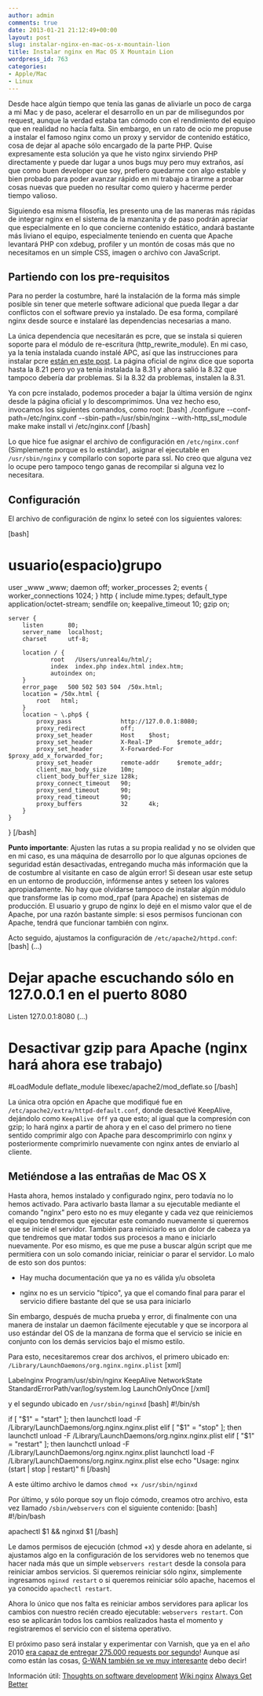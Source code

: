 ```yaml
---
author: admin
comments: true
date: 2013-01-21 21:12:49+00:00
layout: post
slug: instalar-nginx-en-mac-os-x-mountain-lion
title: Instalar nginx en Mac OS X Mountain Lion
wordpress_id: 763
categories:
- Apple/Mac
- Linux
---
```


Desde hace algún tiempo que tenía las ganas de aliviarle un poco de carga a mi Mac y de paso, acelerar el desarrollo en un par de milisegundos por request, aunque la verdad estaba tan cómodo con el rendimiento del equipo que en realidad no hacía falta. Sin embargo, en un rato de ocio me propuse a instalar el famoso nginx como un proxy y servidor de contenido estático, cosa de dejar al apache sólo encargado de la parte PHP. Quise expresamente esta solución ya que he visto nginx sirviendo PHP directamente y puede dar lugar a unos bugs muy pero muy extraños, así que como buen developer que soy, prefiero quedarme con algo estable y bien probado para poder avanzar rápido en mi trabajo a tirarme a probar cosas nuevas que pueden no resultar como quiero y hacerme perder tiempo valioso. 

Siguiendo esa misma filosofía, les presento una de las maneras más rápidas de integrar nginx en el sistema de la manzanita y de paso podrán apreciar que especialmente en lo que concierne contenido estático, andará bastante más liviano el equipo, especialmente teniendo en cuenta que Apache levantará PHP con xdebug, profiler y un montón de cosas más que no necesitamos en un simple CSS, imagen o archivo con JavaScript.
<!-- more -->



## Partiendo con los pre-requisitos


Para no perder la costumbre, haré la instalación de la forma más simple posible sin tener que meterle software adicional que pueda llegar a dar conflictos con el software previo ya instalado. De esa forma, compilaré nginx desde source e instalaré las dependencias necesarias a mano. 

La única dependencia que necesitarán es pcre, que se instala si quieren soporte para el módulo de re-escritura (http_rewrite_module). En mi caso, ya la tenía instalada cuando instalé APC, así que las instrucciones para instalar pcre [están en este post](http://blog.unreal4u.com/2012/09/instalando-las-extensiones-de-php-basicas-en-mountain-lion/). La página oficial de nginx dice que soporta hasta la 8.21 pero yo ya tenía instalada la 8.31 y ahora salió la 8.32 que tampoco debería dar problemas. Si la 8.32 da problemas, instalen la 8.31.

Ya con pcre instalado, podemos proceder a bajar la última versión de nginx desde la página oficial y lo descomprimimos. Una vez hecho eso, invocamos los siguientes comandos, como root:
[bash]
./configure --conf-path=/etc/nginx.conf --sbin-path=/usr/sbin/nginx --with-http_ssl_module
make
make install
vi /etc/nginx.conf
[/bash]

Lo que hice fue asignar el archivo de configuración en `/etc/nginx.conf` (Simplemente porque es lo estándar), asignar el ejecutable en `/usr/sbin/nginx` y compilarlo con soporte para ssl. No creo que alguna vez lo ocupe pero tampoco tengo ganas de recompilar si alguna vez lo necesitara.



## Configuración


El archivo de configuración de nginx lo seteé con los siguientes valores:

[bash]
# usuario(espacio)grupo
user _www _www;
daemon off;
worker_processes  2;
events {
    worker_connections  1024;
}
http {
    include       mime.types;
    default_type  application/octet-stream;
    sendfile      on;
    keepalive_timeout  10;
    gzip          on;

    server {
        listen       80;
        server_name  localhost;
        charset      utf-8;

        location / {
                root   /Users/unreal4u/html/;
                index  index.php index.html index.htm;
                autoindex on;
        }
        error_page   500 502 503 504  /50x.html;
        location = /50x.html {
            root   html;
        }
        location ~ \.php$ {
            proxy_pass              http://127.0.0.1:8080;
            proxy_redirect          off;
            proxy_set_header        Host    $host;
            proxy_set_header        X-Real-IP       $remote_addr;
            proxy_set_header        X-Forwarded-For $proxy_add_x_forwarded_for;
            proxy_set_header        remote-addr     $remote_addr;
            client_max_body_size    10m;
            client_body_buffer_size 128k;
            proxy_connect_timeout   90;
            proxy_send_timeout      90;
            proxy_read_timeout      90;
            proxy_buffers           32      4k;
        }
    }
}
[/bash]

**Punto importante**: Ajusten las rutas a su propia realidad y no se olviden que en mi caso, es una máquina de desarrollo por lo que algunas opciones de seguridad están desactivadas, entregando mucha más información que la de costumbre al visitante en caso de algún error! Si desean usar este setup en un entorno de producción, infórmense antes y seteen los valores apropiadamente. No hay que olvidarse tampoco de instalar algún módulo que transforme las ip como mod_rpaf (para Apache) en sistemas de producción.
El usuario y grupo de nginx lo dejé en el mismo valor que el de Apache, por una razón bastante simple: si esos permisos funcionan con Apache, tendrá que funcionar también con nginx.

Acto seguido, ajustamos la configuración de `/etc/apache2/httpd.conf`:
[bash]
(...)
# Dejar apache escuchando sólo en 127.0.0.1 en el puerto 8080
Listen 127.0.0.1:8080
(...)
# Desactivar gzip para Apache (nginx hará ahora ese trabajo)
#LoadModule deflate_module libexec/apache2/mod_deflate.so
[/bash]

La única otra opción en Apache que modifiqué fue en `/etc/apache2/extra/httpd-default.conf`, donde desactivé KeepAlive, dejándolo como `KeepAlive Off` ya que esto; al igual que la compresión con gzip; lo hará nginx a partir de ahora y en el caso del primero no tiene sentido comprimir algo con Apache para descomprimirlo con nginx y posteriormente comprimirlo nuevamente con nginx antes de enviarlo al cliente.



## Metiéndose a las entrañas de Mac OS X


Hasta ahora, hemos instalado y configurado nginx, pero todavía no lo hemos activado. Para activarlo basta llamar a su ejecutable mediante el comando "nginx" pero esto no es muy elegante y cada vez que reiniciemos el equipo tendremos que ejecutar este comando nuevamente si queremos que se inicie el servidor. También para reiniciarlo es un dolor de cabeza ya que tendremos que matar todos sus procesos a mano e iniciarlo nuevamente.
Por eso mismo, es que me puse a buscar algún script que me permitiera con un solo comando iniciar, reiniciar o parar el servidor. Lo malo de esto son dos puntos:


  * Hay mucha documentación que ya no es válida y/u obsoleta


  * nginx no es un servicio "típico", ya que el comando final para parar el servicio difiere bastante del que se usa para iniciarlo



Sin embargo, después de mucha prueba y error, di finalmente con una manera de instalar un daemon fácilmente ejecutable y que se incorpora al uso estándar del OS de la manzana de forma que el servicio se inicie en conjunto con los demás servicios bajo el mismo estilo. 

Para esto, necesitaremos crear dos archivos, el primero ubicado en: 
`/Library/LaunchDaemons/org.nginx.nginx.plist`
[xml]
<?xml version="1.0" encoding="UTF-8"?>
<!DOCTYPE plist PUBLIC "-//Apple//DTD PLIST 1.0//EN"
                       "http://www.apple.com/DTDs/PropertyList-1.0.dtd">
<plist version="1.0">
  <dict>
    <key>Label</key><string>nginx</string>
    <key>Program</key><string>/usr/sbin/nginx</string>
    <key>KeepAlive</key><true/>
    <key>NetworkState</key><true/>
    <key>StandardErrorPath</key><string>/var/log/system.log</string>
    <key>LaunchOnlyOnce</key><true/>
  </dict>
</plist>
[/xml]

y el segundo ubicado en `/usr/sbin/nginxd`
[bash]
#!/bin/sh

if [ "$1" = "start" ]; then
        launchctl load -F /Library/LaunchDaemons/org.nginx.nginx.plist
elif [ "$1" = "stop" ]; then
        launchctl unload -F /Library/LaunchDaemons/org.nginx.nginx.plist
elif [ "$1" = "restart" ]; then
        launchctl unload -F /Library/LaunchDaemons/org.nginx.nginx.plist
        launchctl load -F /Library/LaunchDaemons/org.nginx.nginx.plist
else
        echo "Usage: nginx (start | stop | restart)"
fi
[/bash]

A este último archivo le damos `chmod +x /usr/sbin/nginxd`

Por último, y sólo porque soy un flojo cómodo, creamos otro archivo, esta vez llamado `/sbin/webservers` con el siguiente contenido: 
[bash]
#!/bin/bash

apachectl $1 && nginxd $1
[/bash]

Le damos permisos de ejecución (chmod +x) y desde ahora en adelante, si ajustamos algo en la configuración de los servidores web no tenemos que hacer nada más que un simple `webservers restart` desde la consola para reiniciar ambos servicios. Si queremos reiniciar sólo nginx, simplemente ingresamos `nginxd restart` o si queremos reiniciar sólo apache, hacemos el ya conocido `apachectl restart`.

Ahora lo único que nos falta es reiniciar ambos servidores para aplicar los cambios con nuestro recién creado ejecutable: `webservers restart`. Con eso se aplicarán todos los cambios realizados hasta el momento y registraremos el servicio con el sistema operativo.

El próximo paso será instalar y experimentar con Varnish, que ya en el año 2010 [era capaz de entregar 275.000 requests por segundo](http://kly.no/posts/2010_10_23__High_End_Varnish___275_thousand_requests_per_second___.html)! Aunque así como están las cosas, [G-WAN también se ve muy interesante](http://nbonvin.wordpress.com/2011/03/24/serving-small-static-files-which-server-to-use/) debo decir!

Información útil:
[Thoughts on software development](http://musingsonoftwaredevelopment.blogspot.nl/2012/08/building-nginx-from-source-on-mac-osx.html)
[Wiki nginx](http://wiki.nginx.org/InstallOptions)
[Always Get Better](http://www.alwaysgetbetter.com/blog/2010/09/25/give-apache-break-nginx/)
